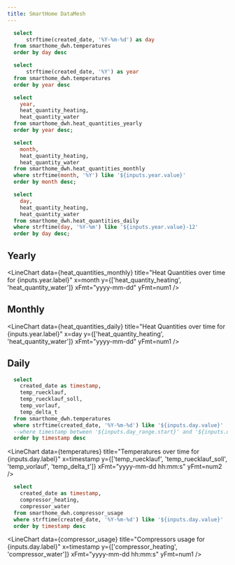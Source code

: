 ```yaml
---
title: SmartHome DataMesh
---
```


```sql days
  select
      strftime(created_date, '%Y-%m-%d') as day
  from smarthome_dwh.temperatures
  order by day desc
```

```sql years
  select
      strftime(created_date, '%Y') as year
  from smarthome_dwh.temperatures
  order by year desc
```

```sql heat_quantities_yearly
  select 
    year,
    heat_quantity_heating,
    heat_quantity_water
  from smarthome_dwh.heat_quantities_yearly
  order by year desc;
```

```sql heat_quantities_monthly
  select 
    month,
    heat_quantity_heating,
    heat_quantity_water
  from smarthome_dwh.heat_quantities_monthly
  where strftime(month, '%Y') like '${inputs.year.value}'
  order by month desc;
```

```sql heat_quantities_daily
  select 
    day,
    heat_quantity_heating,
    heat_quantity_water
  from smarthome_dwh.heat_quantities_daily
  where strftime(day, '%Y-%m') like '${inputs.year.value}-12'
  order by day desc;
```
<LastRefreshed/>


## Yearly

<Dropdown data={years} name=year value=year>
</Dropdown>

<LineBreak/>

<BigValue 
  data={heat_quantities_yearly} 
  value=heat_quantity_heating
  sparkline=year
  fmt=num2
/>

<BigValue 
  data={heat_quantities_yearly} 
  value=heat_quantity_water
  sparkline=year
  fmt=num2
/>

<Grid cols=2>
<BarChart 
    data={heat_quantities_yearly}
    title="Heat Quantities over time for {inputs.year.label}"
    x=year
    y=heat_quantity_heating
    xFmt=yyyy
/>

<BarChart 
    data={heat_quantities_yearly}
    title="Heat Quantities over time for {inputs.year.label}"
    x=year
    y=heat_quantity_water
    xFmt=yyyy
/>
</Grid>

<LineChart
    data={heat_quantities_monthly}
    title="Heat Quantities over time for {inputs.year.label}"
    x=month
    y={['heat_quantity_heating', 'heat_quantity_water']}
    xFmt="yyyy-mm-dd"
    yFmt=num1
/>

## Monthly

<BigValue 
  data={heat_quantities_monthly} 
  value=heat_quantity_heating
  sparkline=month
  fmt=num2
/>

<BigValue 
  data={heat_quantities_monthly} 
  value=heat_quantity_water
  sparkline=month
  fmt=num2
/>

<LineChart
    data={heat_quantities_daily}
    title="Heat Quantities over time for {inputs.year.label}"
    x=day
    y={['heat_quantity_heating', 'heat_quantity_water']}
    xFmt="yyyy-mm-dd"
    yFmt=num1
/>

## Daily

<Dropdown data={days} name=day value=day>
</Dropdown>

<DateRange
    name=day_range
    data={days}
    dates=day
/>

<LineBreak/>

<BigValue 
  data={heat_quantities_daily} 
  value=heat_quantity_heating
  sparkline=day
  fmt=num2
/>

<BigValue 
  data={heat_quantities_daily} 
  value=heat_quantity_water
  sparkline=day
  fmt=num2
/>

```sql temperatures
  select 
    created_date as timestamp,
    temp_ruecklauf,
    temp_ruecklauf_soll,
    temp_vorlauf,
    temp_delta_t
  from smarthome_dwh.temperatures
  where strftime(created_date, '%Y-%m-%d') like '${inputs.day.value}'
  --where timestamp between '${inputs.day_range.start}' and '${inputs.day_range.end}'
  order by timestamp desc
```

<LineChart
    data={temperatures}
    title="Temperatures over time for {inputs.day.label}"
    x=timestamp
    y={['temp_ruecklauf', 'temp_ruecklauf_soll', 'temp_vorlauf', 'temp_delta_t']}
    xFmt="yyyy-mm-dd hh:mm:s"
    yFmt=num2
/>

```sql compressor_usage
  select 
    created_date as timestamp,
    compressor_heating,
    compressor_water
  from smarthome_dwh.compressor_usage
  where strftime(created_date, '%Y-%m-%d') like '${inputs.day.value}'
  order by timestamp desc
```

<LineChart
    data={compressor_usage}
    title="Compressors usage for {inputs.day.label}"
    x=timestamp
    y={['compressor_heating', 'compressor_water']}
    xFmt="yyyy-mm-dd hh:mm:s"
    yFmt=num1
/>
